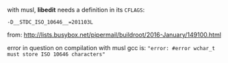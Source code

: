 with musl, **libedit** needs a definition in its ```CFLAGS```:

```
-D__STDC_ISO_10646__=201103L
```

from: http://lists.busybox.net/pipermail/buildroot/2016-January/149100.html

error in question on compilation with musl gcc is: ```"error: #error wchar_t must store ISO 10646 characters"```
